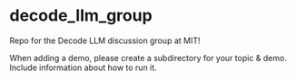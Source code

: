 # decode_llm_group

Repo for the Decode LLM discussion group at MIT!

When adding a demo, please create a subdirectory for your topic & demo. Include information about how to run it.
